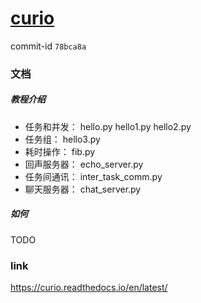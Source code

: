 # [curio](https://github.com/dabeaz/curio)

commit-id `78bca8a`

### 文档

##### 教程介绍

* 任务和并发： hello.py hello1.py hello2.py
* 任务组： hello3.py
* 耗时操作： fib.py
* 回声服务器： echo_server.py
* 任务间通讯： inter_task_comm.py
* 聊天服务器： chat_server.py

##### 如何

TODO

### link

https://curio.readthedocs.io/en/latest/

